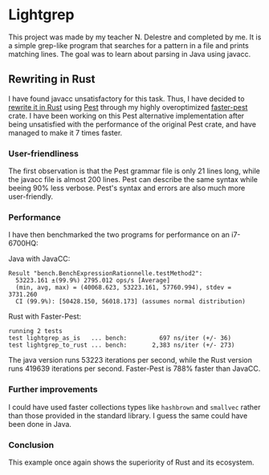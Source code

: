 # Lightgrep

This project was made by my teacher N. Delestre and completed by me. It is a simple grep-like program that searches for a pattern in a file and prints matching lines. The goal was to learn about parsing in Java using javacc.

## Rewriting in Rust

I have found javacc unsatisfactory for this task. Thus, I have decided to [rewrite it in Rust](https://github.com/Mubelotix/faster-pest/blob/master/faster-pest/examples/lightgrep) using [Pest](https://pest.rs/) through my highly overoptimized [faster-pest](https://github.com/Mubelotix/faster-pest) crate. I have been working on this Pest alternative implementation after being unsatisfied with the performance of the original Pest crate, and have managed to make it 7 times faster.

### User-friendliness

The first observation is that the Pest grammar file is only 21 lines long, while the javacc file is almost 200 lines. Pest can describe the same syntax while beeing 90% less verbose. Pest's syntax and errors are also much more user-friendly.

### Performance

I have then benchmarked the two programs for performance on an i7-6700HQ:

Java with JavaCC:
```
Result "bench.BenchExpressionRationnelle.testMethod2":
  53223.161 ±(99.9%) 2795.012 ops/s [Average]
  (min, avg, max) = (40068.623, 53223.161, 57760.994), stdev = 3731.260
  CI (99.9%): [50428.150, 56018.173] (assumes normal distribution)
```

Rust with Faster-Pest:
```
running 2 tests
test lightgrep_as_is   ... bench:         697 ns/iter (+/- 36)
test lightgrep_to_rust ... bench:       2,383 ns/iter (+/- 273)
```

The java version runs 53223 iterations per second, while the Rust version runs 419639 iterations per second. Faster-Pest is 788% faster than JavaCC.

### Further improvements

I could have used faster collections types like `hashbrown` and `smallvec` rather than those provided in the standard library. I guess the same could have been done in Java.

### Conclusion

This example once again shows the superiority of Rust and its ecosystem.

